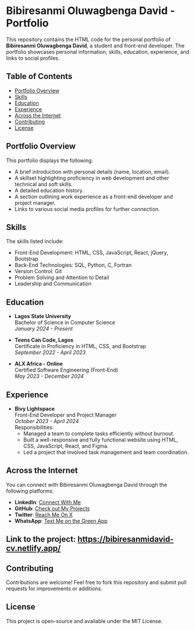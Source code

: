 # Bibiresanmi Oluwagbenga David - Portfolio

This repository contains the HTML code for the personal portfolio of **Bibiresanmi Oluwagbenga David**, a student and front-end developer. The portfolio showcases personal information, skills, education, experience, and links to social profiles.

## Table of Contents
- [Portfolio Overview](#portfolio-overview)
- [Skills](#skills)
- [Education](#education)
- [Experience](#experience)
- [Across the Internet](#across-the-internet)
- [Contributing](#contributing)
- [License](#license)

## Portfolio Overview
This portfolio displays the following:
- A brief introduction with personal details (name, location, email).
- A skillset highlighting proficiency in web development and other technical and soft skills.
- A detailed education history.
- A section outlining work experience as a front-end developer and project manager.
- Links to various social media profiles for further connection.

## Skills
The skills listed include:
- Front-End Development: HTML, CSS, JavaScript, React, jQuery, Bootstrap
- Back-End Technologies: SQL, Python, C, Fortran
- Version Control: Git
- Problem Solving and Attention to Detail
- Leadership and Communication

## Education
- **Lagos State University**  
  Bachelor of Science in Computer Science  
  *January 2024 - Present*
  
- **Teens Can Code, Lagos**  
  Certificate in Proficiency in HTML, CSS, and Bootstrap  
  *September 2022 - April 2023*
  
- **ALX Africa - Online**  
  Certified Software Engineering (Front-End)  
  *May 2023 - December 2024*

## Experience
- **Bivy Lightspace**  
  Front-End Developer and Project Manager  
  *October 2023 - April 2024*  
  Responsibilities:
  - Managed a team to complete tasks efficiently without burnout.
  - Built a well-responsive and fully functional website using HTML, CSS, JavaScript, React, and Figma.
  - Led a project that involved task management and team coordination.

## Across the Internet
You can connect with Bibiresanmi Oluwagbenga David through the following platforms:
- **LinkedIn**: [Connect With Me](https://www.linkedin.com/in/david-bibiresanmi-b7a6a4249/)
- **GitHub**: [Check out My Projects](https://github.com/BIBIREDAVID)
- **Twitter**: [Reach Me On X](https://x.com/bibiresanmi_)
- **WhatsApp**: [Text Me on the Green App](https://wa.me/2347015791813)

## Link to the project: https://bibiresanmidavid-cv.netlify.app/

## Contributing
Contributions are welcome! Feel free to fork this repository and submit pull requests for improvements or additions.

## License
This project is open-source and available under the MIT License.
